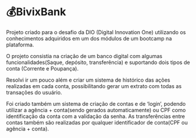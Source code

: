 # 💰BivixBank
Projeto criado para o desafio da DIO (Digital Innovation One) utilizando os conhecimentos adquiridos em um dos módulos de um bootcamp na plataforma.

O projeto consistia na criação de um banco digital com algumas funcionalidades(Saque, depósito, transferência) e suportando dois tipos de conta (Corrente e Poupança).

Resolvi ir um pouco além e criar um sistema de histórico das ações realizadas em cada conta, possibilitando gerar um extrato com todas as transações do usuário.

Foi criado também um sistema de criação de contas e de ‘login’, podendo utilizar a agência + conta(sendo gerados automaticamente) ou CPF como identificação da conta com a validação da senha.
As transferências entre contas também são realizadas por qualquer identificador de conta(CPF ou agência + conta).